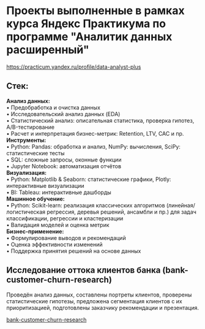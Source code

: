 # Проекты выполненные в рамках курса Яндекс Практикума по программе "Аналитик данных расширенный"
https://practicum.yandex.ru/profile/data-analyst-plus

## Стек:
**Анализ данных:**  
• Предобработка и очистка данных  
• Исследовательский анализ данных (EDA)  
• Статистический анализ: описательная статистика, проверка гипотез, A/B-тестирование  
• Расчет и интерпретация бизнес-метрик: Retention, LTV, CAC и пр.  
**Инструменты:**  
• Python: Pandas: обработка и анализ, NumPy: вычисления, SciPy: статистические тесты  
• SQL: сложные запросы, оконные функции  
• Jupyter Notebook: автоматизация отчётов  
**Визуализация:**  
• Python: Matplotlib & Seaborn: статистические графики, Plotly: интерактивные визуализации  
• BI: Tableau: интерактивные дашборды  
**Машинное обучение:**  
• Python: Scikit-learn: реализация классических алгоритмов (линейная/логистическая регрессия, деревья решений, ансамбли и пр.) для задач классификации, регрессии и кластеризации  
• Валидация моделей и оценка метрик  
**Бизнес-применение:**  
• Формулирование выводов и рекомендаций  
• Оценка эффективности изменений  
• Поддержка принятия решений на основе данных  

## Исследование оттока клиентов банка (bank-customer-churn-research)
Проведён анализ данных, составлены портреты клиентов, проверены статистические гипотезы, предложена сегментация клиентов с их приоритизацией, подготовлены заказчику рекомендации и презентация.

[bank-customer-churn-research](https://github.com/azretaloev/yandex-practicum-projects/tree/main/bank-customer-churn-research)